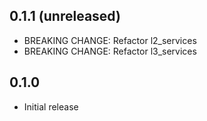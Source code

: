 ## 0.1.1 (unreleased)

- BREAKING CHANGE: Refactor l2_services
- BREAKING CHANGE: Refactor l3_services

## 0.1.0

- Initial release
